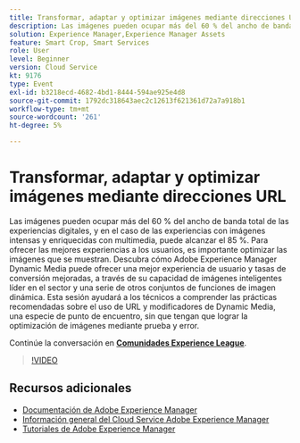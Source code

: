 ```yaml
---
title: Transformar, adaptar y optimizar imágenes mediante direcciones URL
description: Las imágenes pueden ocupar más del 60 % del ancho de banda total de las experiencias digitales, y en el caso de las experiencias con imágenes intensas y enriquecidas con multimedia, puede alcanzar el 85 %. Para ofrecer las mejores experiencias a los usuarios, es importante optimizar las imágenes que se muestran. Descubra cómo Adobe Experience Manager Dynamic Media puede ofrecer una mejor experiencia de usuario y tasas de conversión mejoradas, a través de su capacidad de imágenes inteligentes líder en el sector y una serie de otros conjuntos de funciones de imagen dinámica. Esta sesión ayudará a los técnicos a comprender las prácticas recomendadas sobre el uso de URL y modificadores de Dynamic Media, una especie de punto de encuentro, sin que tengan que lograr la optimización de imágenes mediante prueba y error.
solution: Experience Manager,Experience Manager Assets
feature: Smart Crop, Smart Services
role: User
level: Beginner
version: Cloud Service
kt: 9176
type: Event
exl-id: b3218ecd-4682-4bd1-8444-594ae925e4d8
source-git-commit: 1792dc318643aec2c12613f621361d72a7a918b1
workflow-type: tm+mt
source-wordcount: '261'
ht-degree: 5%

---
```


# Transformar, adaptar y optimizar imágenes mediante direcciones URL

Las imágenes pueden ocupar más del 60 % del ancho de banda total de las experiencias digitales, y en el caso de las experiencias con imágenes intensas y enriquecidas con multimedia, puede alcanzar el 85 %. Para ofrecer las mejores experiencias a los usuarios, es importante optimizar las imágenes que se muestran. Descubra cómo Adobe Experience Manager Dynamic Media puede ofrecer una mejor experiencia de usuario y tasas de conversión mejoradas, a través de su capacidad de imágenes inteligentes líder en el sector y una serie de otros conjuntos de funciones de imagen dinámica. Esta sesión ayudará a los técnicos a comprender las prácticas recomendadas sobre el uso de URL y modificadores de Dynamic Media, una especie de punto de encuentro, sin que tengan que lograr la optimización de imágenes mediante prueba y error.

Continúe la conversación en **[Comunidades Experience League](https://adobe.ly/3F58miP)**.

>[!VIDEO](https://video.tv.adobe.com/v/337847/?quality=12&learn=on&hidetitle=true)

## Recursos adicionales

- [Documentación de Adobe Experience Manager ](https://experienceleague.adobe.com/docs/experience-manager-cloud-service.html?lang=es)
- [Información general del Cloud Service Adobe Experience Manager](https://experienceleague.adobe.com/docs/experience-manager-cloud-service/overview/home.html)
- [Tutoriales de Adobe Experience Manager](https://experienceleague.adobe.com/docs/experience-manager-tutorials.html)
